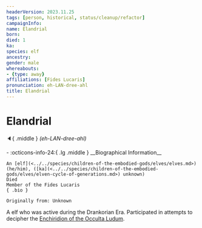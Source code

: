 ```yaml
---
headerVersion: 2023.11.25
tags: [person, historical, status/cleanup/refactor]
campaignInfo:
name: Elandrial
born:
died: 1
ka:
species: elf
ancestry:
gender: male
whereabouts:
- {type: away}
affiliations: [Fides Lucaris]
pronunciation: eh-LAN-dree-ahl
title: Elandrial
---
```

# Elandrial
:speaker:{ .middle } *(eh-LAN-dree-ahl)*  
<div class="grid cards ext-narrow-margin ext-one-column" markdown>
- :octicons-info-24:{ .lg .middle } __Biographical Information__

    An [elf](<../../species/children-of-the-embodied-gods/elves/elves.md>) (he/him), ([ka](<../../species/children-of-the-embodied-gods/elves/elven-cycle-of-generations.md>) unknown)  
    Died  
    Member of the Fides Lucaris  
    { .bio }

    Originally from: Unknown
</div>




A elf who was active during the Drankorian Era. Participated in attempts to decipher the [Enchiridion of the Occulta Ludum](<../../things/books/enchiridion-of-the-occulta-ludum.md>).